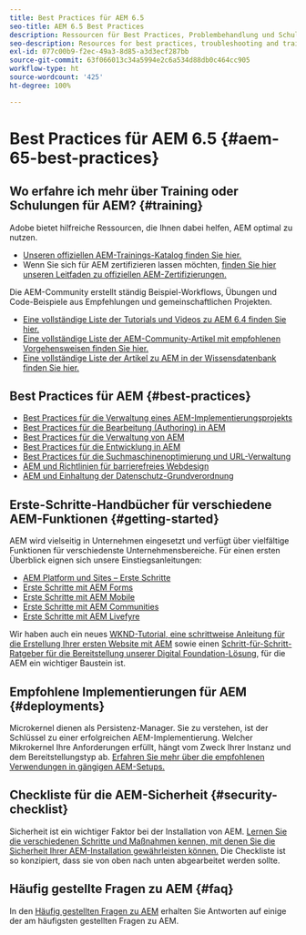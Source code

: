 ```yaml
---
title: Best Practices für AEM 6.5
seo-title: AEM 6.5 Best Practices
description: Ressourcen für Best Practices, Problembehandlung und Schulungen für AEM 6.5
seo-description: Resources for best practices, troubleshooting and training for AEM 6.5
exl-id: 077c00b9-f2ec-49a3-8d85-a3d3ecf287bb
source-git-commit: 63f066013c34a5994e2c6a534d88db0c464cc905
workflow-type: ht
source-wordcount: '425'
ht-degree: 100%

---
```


# Best Practices für AEM 6.5 {#aem-65-best-practices}

## Wo erfahre ich mehr über Training oder Schulungen für AEM? {#training}

Adobe bietet hilfreiche Ressourcen, die Ihnen dabei helfen, AEM optimal zu nutzen.

* [Unseren offiziellen AEM-Trainings-Katalog finden Sie hier.](https://training.adobe.com/training/current-courses.html#solution=adobeExperienceManager&amp;p=1)
* Wenn Sie sich für AEM zertifizieren lassen möchten, [finden Sie hier unseren Leitfaden zu offiziellen AEM-Zertifizierungen.](https://training.adobe.com/certification/exams.html#p=1&amp;solution=adobeExperienceManager)

Die AEM-Community erstellt ständig Beispiel-Workflows, Übungen und Code-Beispiele aus Empfehlungen und gemeinschaftlichen Projekten.

* [Eine vollständige Liste der Tutorials und Videos zu AEM 6.4 finden Sie hier.](https://helpx.adobe.com/de/experience-manager/kt/index/aem-6-5-videos.html)
* [Eine vollständige Liste der AEM-Community-Artikel mit empfohlenen Vorgehensweisen finden Sie hier.](https://helpx.adobe.com/de/experience-manager/topics/how-to.html)
* [Eine vollständige Liste der Artikel zu AEM in der Wissensdatenbank finden Sie hier.](https://helpx.adobe.com/de/experience-manager/kb/index/full_kb_list.html)

## Best Practices für AEM {#best-practices}

* [Best Practices für die Verwaltung eines AEM-Implementierungsprojekts](/help/managing/best-practices.md)
* [Best Practices für die Bearbeitung (Authoring) in AEM](/help/sites-authoring/best-practices.md)
* [Best Practices für die Verwaltung von AEM](/help/sites-administering/administer-best-practices.md)
* [Best Practices für die Entwicklung in AEM](/help/sites-developing/best-practices.md)
* [Best Practices für die Suchmaschinenoptimierung und URL-Verwaltung](/help/managing/seo-and-url-management.md)
* [AEM und Richtlinien für barrierefreies Webdesign](/help/managing/web-accessibility.md)
* [AEM und Einhaltung der Datenschutz-Grundverordnung](/help/managing/data-protection-and-privacy.md)

## Erste-Schritte-Handbücher für verschiedene AEM-Funktionen {#getting-started}

AEM wird vielseitig in Unternehmen eingesetzt und verfügt über vielfältige Funktionen für verschiedenste Unternehmensbereiche. Für einen ersten Überblick eignen sich unsere Einstiegsanleitungen:

* [AEM Platform und Sites – Erste Schritte](/help/sites-deploying/deploy.md#getting-started)
* [Erste Schritte mit AEM Forms](/help/forms/using/introduction-aem-forms.md)
* [Erste Schritte mit AEM Mobile](/help/mobile/getting-started-aem-mobile.md)
* [Erste Schritte mit AEM Communities](/help/communities/getting-started.md)
* [Erste Schritte mit AEM Livefyre](https://answers.livefyre.com/developers/getting-started/)

Wir haben auch ein neues [WKND-Tutorial, eine schrittweise Anleitung für die Erstellung Ihrer ersten Website mit AEM](https://experienceleague.adobe.com/docs/experience-manager-learn/getting-started-wknd-tutorial-develop/overview.html?lang=de) sowie einen [Schritt-für-Schritt-Ratgeber für die Bereitstellung unserer Digital Foundation-Lösung](https://helpx.adobe.com/marketing-cloud/how-to/digital-foundation.html), für die AEM ein wichtiger Baustein ist.

## Empfohlene Implementierungen für AEM {#deployments}

Microkernel dienen als Persistenz-Manager. Sie zu verstehen, ist der Schlüssel zu einer erfolgreichen AEM-Implementierung. Welcher Mikrokernel Ihre Anforderungen erfüllt, hängt vom Zweck Ihrer Instanz und dem Bereitstellungstyp ab. [Erfahren Sie mehr über die empfohlenen Verwendungen in gängigen AEM-Setups.](/help/sites-deploying/recommended-deploys.md)

## Checkliste für die AEM-Sicherheit {#security-checklist}

Sicherheit ist ein wichtiger Faktor bei der Installation von AEM. [Lernen Sie die verschiedenen Schritte und Maßnahmen kennen, mit denen Sie die Sicherheit Ihrer AEM-Installation gewährleisten können.](/help/sites-administering/security-checklist.md) Die Checkliste ist so konzipiert, dass sie von oben nach unten abgearbeitet werden sollte.

## Häufig gestellte Fragen zu AEM {#faq}

In den [Häufig gestellten Fragen zu AEM](/help/sites-administering/aem-faqs.md) erhalten Sie Antworten auf einige der am häufigsten gestellten Fragen zu AEM.
